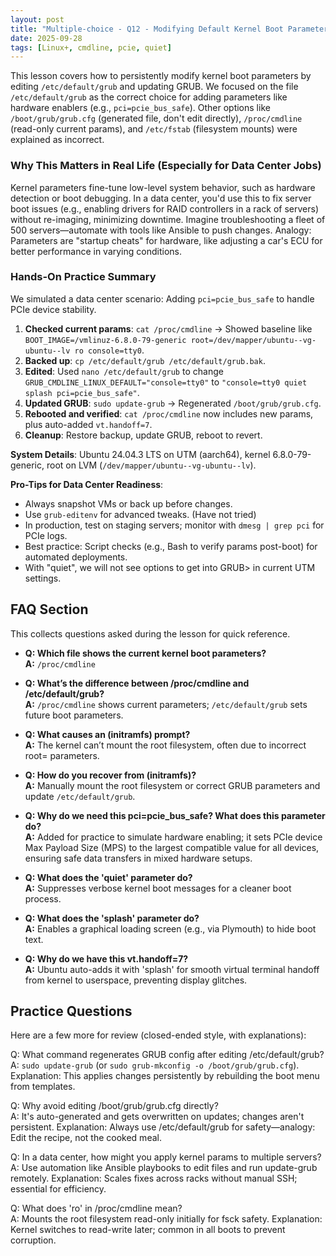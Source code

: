 ```yaml
---
layout: post
title: "Multiple-choice - Q12 - Modifying Default Kernel Boot Parameters"
date: 2025-09-28
tags: [Linux+, cmdline, pcie, quiet]
---
```


This lesson covers how to persistently modify kernel boot parameters by editing `/etc/default/grub` and updating GRUB. We focused on the file `/etc/default/grub` as the correct choice for adding parameters like hardware enablers (e.g., `pci=pcie_bus_safe`). Other options like `/boot/grub/grub.cfg` (generated file, don't edit directly), `/proc/cmdline` (read-only current params), and `/etc/fstab` (filesystem mounts) were explained as incorrect.

### Why This Matters in Real Life (Especially for Data Center Jobs)

Kernel parameters fine-tune low-level system behavior, such as hardware detection or boot debugging. In a data center, you'd use this to fix server boot issues (e.g., enabling drivers for RAID controllers in a rack of servers) without re-imaging, minimizing downtime. Imagine troubleshooting a fleet of 500 servers—automate with tools like Ansible to push changes. Analogy: Parameters are "startup cheats" for hardware, like adjusting a car's ECU for better performance in varying conditions.

### Hands-On Practice Summary

We simulated a data center scenario: Adding `pci=pcie_bus_safe` to handle PCIe device stability.

1. **Checked current params**: `cat /proc/cmdline` → Showed baseline like `BOOT_IMAGE=/vmlinuz-6.8.0-79-generic root=/dev/mapper/ubuntu--vg-ubuntu--lv ro console=tty0`.
2. **Backed up**: `cp /etc/default/grub /etc/default/grub.bak`.
3. **Edited**: Used `nano /etc/default/grub` to change `GRUB_CMDLINE_LINUX_DEFAULT="console=tty0"` to `"console=tty0 quiet splash pci=pcie_bus_safe"`.
4. **Updated GRUB**: `sudo update-grub` → Regenerated `/boot/grub/grub.cfg`.
5. **Rebooted and verified**: `cat /proc/cmdline` now includes new params, plus auto-added `vt.handoff=7`.
6. **Cleanup**: Restore backup, update GRUB, reboot to revert.

**System Details**: Ubuntu 24.04.3 LTS on UTM (aarch64), kernel 6.8.0-79-generic, root on LVM (`/dev/mapper/ubuntu--vg-ubuntu--lv`).

**Pro-Tips for Data Center Readiness**:

- Always snapshot VMs or back up before changes.
- Use `grub-editenv` for advanced tweaks. (Have not tried)
- In production, test on staging servers; monitor with `dmesg | grep pci` for PCIe logs.
- Best practice: Script checks (e.g., Bash to verify params post-boot) for automated deployments.
- With "quiet", we will not see options to get into GRUB> in current UTM settings.

## FAQ Section

This collects questions asked during the lesson for quick reference.

- **Q: Which file shows the current kernel boot parameters?**  
  **A:** `/proc/cmdline`

- **Q: What’s the difference between /proc/cmdline and /etc/default/grub?**  
  **A:** `/proc/cmdline` shows current parameters; `/etc/default/grub` sets future boot parameters.

- **Q: What causes an (initramfs) prompt?**  
  **A:** The kernel can’t mount the root filesystem, often due to incorrect root= parameters.

- **Q: How do you recover from (initramfs)?**  
  **A:** Manually mount the root filesystem or correct GRUB parameters and update `/etc/default/grub`.

- **Q: Why do we need this pci=pcie_bus_safe? What does this parameter do?**  
  **A:** Added for practice to simulate hardware enabling; it sets PCIe device Max Payload Size (MPS) to the largest compatible value for all devices, ensuring safe data transfers in mixed hardware setups.

- **Q: What does the 'quiet' parameter do?**  
  **A:** Suppresses verbose kernel boot messages for a cleaner boot process.

- **Q: What does the 'splash' parameter do?**  
  **A:** Enables a graphical loading screen (e.g., via Plymouth) to hide boot text.

- **Q: Why do we have this vt.handoff=7?**  
  **A:** Ubuntu auto-adds it with 'splash' for smooth virtual terminal handoff from kernel to userspace, preventing display glitches.

## Practice Questions

Here are a few more for review (closed-ended style, with explanations):

Q: What command regenerates GRUB config after editing /etc/default/grub?  
A: `sudo update-grub` (or `sudo grub-mkconfig -o /boot/grub/grub.cfg`). Explanation: This applies changes persistently by rebuilding the boot menu from templates.

Q: Why avoid editing /boot/grub/grub.cfg directly?  
A: It's auto-generated and gets overwritten on updates; changes aren't persistent. Explanation: Always use /etc/default/grub for safety—analogy: Edit the recipe, not the cooked meal.

Q: In a data center, how might you apply kernel params to multiple servers?  
A: Use automation like Ansible playbooks to edit files and run update-grub remotely. Explanation: Scales fixes across racks without manual SSH; essential for efficiency.

Q: What does 'ro' in /proc/cmdline mean?  
A: Mounts the root filesystem read-only initially for fsck safety. Explanation: Kernel switches to read-write later; common in all boots to prevent corruption.
